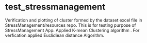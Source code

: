# test_stressmanagement

Verification and plotting of cluster formed by the dataset excel file in StressManagement/resources repo. This is for testing purpose of StressManagement App.
Applied K-mean Clustering algorithm . For verfication applied Euclidiean distance Algorithm. 
